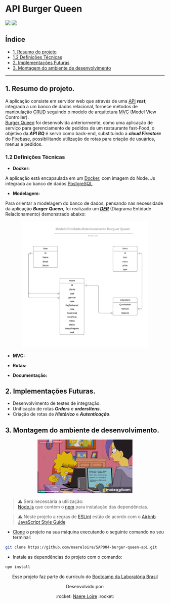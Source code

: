 # API Burger Queen

![](https://img.shields.io/github/languages/top/naereloire/SAP004-burger-queen-api?color=green&label=javascript%20&style=for-the-badge)
![](https://img.shields.io/github/languages/top/naereloire/SAP004-burger-queen-api?color=green&label=node.js&style=for-the-badge)

## Índice

* [1. Resumo do projeto](#1-resumo-do-projeto)
* [1.2 Definições Técnicas](#1.2-definicoes-tecnicas)
* [2. Implementações Futuras](#2-implementacoes-futuras)
* [3. Montagem do ambiente de desenvolvimento](#4-montagem-do-ambiente-de-desenvolvimento)

---

## 1. Resumo do projeto.

A aplicação consiste em servidor web que através de uma  [API](https://medium.com/@rullyalves/o-que-s%C3%A3o-apis-e-requisi%C3%A7%C3%B5es-http-919238f48206) **_rest_**, integrada a um banco de dados relacional, fornece métodos de manipulação [CRUD](https://www.codecademy.com/articles/what-is-crud) seguindo o modelo de arquitetura [MVC](https://www.profissionaisti.com.br/o-conceito-e-as-duvidas-sobre-o-mvc/) (Model View Controller).  
[Burger Queen](https://github.com/naereloire/SAP004-burger-queen) foi desenvolvida anteriormente, como uma aplicação de serviço para gerenciamento de pedidos de um restaurante fast-Food, o objetivo da **_API BQ_** é servir como back-end, substituíndo a **_cloud Firestore_** do [Firebase](https://firebase.google.com/?hl=pt-br&gclid=EAIaIQobChMI1sfkkZ7T6wIVk4aRCh399gXrEAAYASAAEgJ9p_D_BwE), possibilitando utilização de rotas para criação de usuários, menus e pedidos.

### 1.2 Definições Técnicas

* **Docker:**  

A aplicação está encapsulada em um [Docker](https://www.docker.com/), com imagem do Node. Js integrada ao banco de dados [PostgreSQL](https://cloud.google.com/sql/docs/postgres)

* **Modelagem:**

Para orientar a modelagem do banco de dados, pensando nas necessidade da aplicação **_Burger Queen_**, foi realizado um [**_DER_**](https://medium.com/@mauriciogeneroso/banco-de-dados-diagrama-entidade-x-relacionamento-der-5ce497d930db) (Diagrama Entidade Relacionamento) demonstrado abaixo:
<p align="center">
<img src="./imgs/modeloER.jpg" width="400" heigth="400" >
</p>

* **MVC:**  

* **Rotas:**
* **Documentação:**

## 2. Implementações Futuras.

* Desenvolvimento de testes de integração.
* Unificação de rotas **_Orders_** e **_ordersItens_**.
* Criação de rotas de **_Histórico_** e **_Autenticação_**.

## 3. Montagem do ambiente de desenvolvimento.

<p align="center">
<img src="./imgs/lisaCoder.gif" width="300" heigth="300"> 
</p>

> :warning: Será necessária a utilização:  
> [Node.js](https://nodejs.org/) que contém o [npm](https://docs.npmjs.com/) para instalação das dependências.  

> :warning: Neste projeto a regras de [ESLint](https://eslint.org/) estão de acordo com o [Airbnb JavaScript Style Guide](https://github.com/armoucar/javascript-style-guide)

* [Clone](https://help.github.com/articles/cloning-a-repository/) o projeto na sua máquina executando o seguinte comando no seu terminal:

``` sh
git clone https://github.com/naereloire/SAP004-burger-queen-api.git
```

* Instale as dependências do projeto com o comando:

``` sh
npm install
```

<p align="center">
Esse projeto faz parte do currículo do <a href="https://www.laboratoria.la/br">Bootcamp da Laboratória Brasil</a>
</p>

<p align="center">
Desenvolvido por: 
<p/>

<p align="center">
:rocket:
 <a href="https://github.com/naereloire">Naere Loire</a> :rocket:
<p/>
